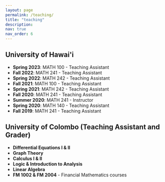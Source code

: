 ```yaml
---
layout: page
permalink: /teaching/
title: "teaching"
description: 
nav: true
nav_order: 6
---
```




## University of Hawai'i

- **Spring 2023**: MATH 100 - Teaching Assistant
- **Fall 2022**: MATH 241 - Teaching Assistant
- **Spring 2022**: MATH 242 - Teaching Assistant
- **Fall 2021**: MATH 100 - Teaching Assistant
- **Spring 2021**: MATH 242 - Teaching Assistant
- **Fall 2020**: MATH 241 - Teaching Assistant
- **Summer 2020**: MATH 241 - Instructor
- **Spring 2020**: MATH 140 - Teaching Assistant
- **Fall 2019**: MATH 241 - Teaching Assistant

## University of Colombo (Teaching Assistant and Grader)

- **Differential Equations I & II**
- **Graph Theory**
- **Calculus I & II**
- **Logic & Introduction to Analysis**
- **Linear Algebra**
- **FM 1002 & FM 2004** - Financial Mathematics courses
